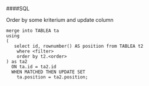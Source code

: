 ####SQL

Order by some kriterium and update column

```
merge into TABLEA ta
using
(
   select id, rownumber() AS position from TABLEA t2
    where <filter>
    order by t2.<order>
) as ta2
  ON ta.id = ta2.id
  WHEN MATCHED THEN UPDATE SET
    ta.position = ta2.position;
```


